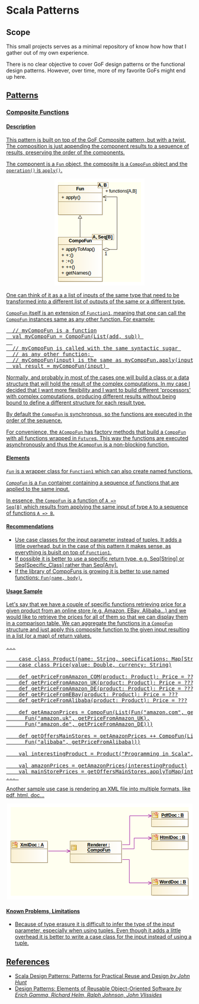 <head>
<!--
<script src="http://alexgorbatchev.com/pub/sh/current/scripts/shCore.js" type="text/javascript"></script>
<script src="http://alexgorbatchev.com/pub/sh/current/scripts/shAutoloader.js" type="text/javascript"></script>
<script src="http://alexgorbatchev.com/pub/sh/current/scripts/shBrushCss.js" type='text/javascript'></script>
<script src="http://alexgorbatchev.com/pub/sh/current/scripts/shBrushJava.js" type='text/javascript'></script>
<script src="http://alexgorbatchev.com/pub/sh/current/scripts/shBrushJScript.js" type='text/javascript'></script>
<script src="http://alexgorbatchev.com/pub/sh/current/scripts/shBrushSql.js" type='text/javascript'></script>
<script src="http://alexgorbatchev.com/pub/sh/current/scripts/shBrushXml.js" type='text/javascript'></script>
<script src="http://alexgorbatchev.com/pub/sh/current/scripts/shBrushScala.js" type='text/javascript'></script>
<link href="http://alexgorbatchev.com/pub/sh/current/styles/shThemeDefault.css" rel="stylesheet" type="text/css" />
<link href="http://alexgorbatchev.com/pub/sh/current/scripts/SyntaxHighlighter.css" rel="stylesheet" type="text/css" />
-->
<link href="http://alexgorbatchev.com/pub/sh/current/styles/shThemeDefault.css" rel="stylesheet" type="text/css" />
<link href="http://alexgorbatchev.com/pub/sh/current/scripts/SyntaxHighlighter.css" rel="stylesheet" type="text/css" />
<script src="http://alexgorbatchev.com/pub/sh/current/scripts/shCore.js" type="text/javascript"></script>
<script src="http://alexgorbatchev.com/pub/sh/current/scripts/shBrushScala.js" type='text/javascript'></script>
</head>


<h1>Scala Patterns</h1>

<h2>Scope</h2>
This small projects serves as a minimal repository of know how how that I gather out of my own experience.

There is no clear objective to cover GoF design patterns or the functional design patterns. However, over time, more of my favorite GoFs might end up here.

<h2><a href="#patterns"/>Patterns</h2>

<h3><a href="#multifun"/>Composite Functions</h3>

<h4>Description</h4>
This pattern is built on top of the GoF Composite pattern, but with a twist. The composition is just appending the component results to a sequence of results, preserving the order of the components.

The component is a <code>Fun</code> object, the composite is a <code>CompoFun</code> object and the <code>operation()</code> is <code>apply()</code>.

<div align="center"><img src="src/doc/resources/tupol/patterns/compofun/compofun.png"/></div>

One can think of it as a a list of inputs of the same type that need to be transformed into a different list of outputs of the same or a different type.

<code>CompoFun</code> itself is an extension of <code>Function1</code>, meaning that one can call the <code>CompoFun</code> instances same as any other function. 
For example:

<pre class="brush: scala">
  // myCompoFun is a function
  val myCompoFun = CompoFun(List(add, sub)) 
  
  // myCompoFun is called with the same syntactic sugar 
  // as any other function; 
  // myCompoFun(input) is the same as myCompoFun.apply(input)
  val result = myCompoFun(input) 
</pre>

Normally, and probably in most of the cases one will build a class or a data structure that will hold the result of the complex computations. In my case I decided that I want more flexibility and I want to build different 'processors' with complex computations, producing different results without being bound to define a different structure for each result type.

By default the <code>CompoFun</code> is synchronous, so the functions are executed in the order of the sequence.

For convenience, the <code>ACompoFun</code> has factory methods that build a <code>CompoFun</code> with all functions wrapped in <code>Future</code>s. This way the functions are executed asynchronously and thus the <code>ACompoFun</code> is a non-blocking function.

<h4>Elements</h4>

<em><code>Fun</code></em> is a wrapper class for <code>Function1</code> which can also create named functions.

<em><code>CompoFun</code></em> is a <code>Fun</code> container containing a sequence of functions that are applied to the same input.

In essence, the <code>CompoFun</code> is a function of <code>A => Seq[B]</code> which results from applying the same input of type <code>A</code> to a sequence of functions <code>A => B</code>.

<h4>Recommendations</h4>
<ul>
<li>Use case classes for the input parameter instead of tuples. It adds a little overhead, but in the case of this pattern it makes sense, as everything is buislt on top of <code>Function1</code>.</li>
<li>If possible it is better to use a specific return type, e.g. Seq[String] or Seq[Specific_Class] rather than Seq[Any].</li>
<li>If the library of CompoFuns is growing it is better to use named functions: <code>Fun(name, body)</code>.
</ul>

<h4>Usage Sample</h4>

Let's say that we have a couple of specific functions retrieving  price for a given product from an online store (e.g. Amazon, EBay, Alibaba...) and we would like to retrieve the prices for all of them so that we can display them in a comparison table.
We can aggregate the functions in a <code>CompoFun</code> structure and just apply this composite function to the given input resulting in a list (or a map) of return values.


<pre class="brush: scala">
...

    case class Product(name: String, specifications: Map[String, String])
    case class Price(value: Double, currency: String)

    def getPriceFromAmazon_COM(product: Product): Price = ???
    def getPriceFromAmazon_UK(product: Product): Price = ???
    def getPriceFromAmazon_DE(product: Product): Price = ???
    def getPriceFromEBay(product: Product): Price = ???
    def getPriceFromAlibaba(product: Product): Price = ???

    def getAmazonPrices = CompoFun(List(Fun("amazon.com", getPriceFromAmazon_COM),
      Fun("amazon.uk", getPriceFromAmazon_UK),
      Fun("amazon.de", getPriceFromAmazon_DE)))

    def getOffersMainStores = getAmazonPrices ++ CompoFun(List(Fun("ebay", getPriceFromEBay),
      Fun("alibaba", getPriceFromAlibaba)))

    val interestingProduct = Product("Programming in Scala", Map("author" -> "Martin Odersky and Lex Spoon", "type" -> "Paperback"))

    val amazonPrices = getAmazonPrices(interestingProduct)
    val mainStorePrices = getOffersMainStores.applyToMap(interestingProduct)
... 
</pre>

Another sample use case is rendering an XML file into multiple formats, like pdf, html, doc...


<div align="center"><img src="src/doc/resources/tupol/patterns/compofun/sample.png"/></div>

<h4>Known Problems, Limitations</h4> 
<ul>
<li>Because of type erasure it is difficult to infer the type of the input parameter, especially when using tuples. Even though it adds a little overhead it is better to write a case class for the input instead of using a tuple.</li>

</ul>

<h2><a href="#references"/>References</h2>
<ul>
<li>Scala Design Patterns: Patterns for Practical Reuse and Design <i>by John Hunt</i></li>
<li>Design Patterns: Elements of Reusable Object-Oriented Software <i>by Erich Gamma, Richard Helm, Ralph Johnson, John Vlissides</i></li>
</ul>


